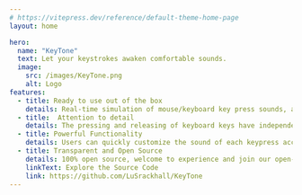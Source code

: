 ```yaml
---
# https://vitepress.dev/reference/default-theme-home-page
layout: home

hero:
  name: "KeyTone"
  text: Let your keystrokes awaken comfortable sounds.
  image:
    src: /images/KeyTone.png
    alt: Logo 
features:
  - title: Ready to use out of the box
    details: Real-time simulation of mouse/keyboard key press sounds, adding unique charm to key presses.
  - title:  Attention to detail
    details: The pressing and releasing of keyboard keys have independent sound effects, perfectly matching scenarios where keys are held down for a long time.
  - title: Powerful Functionality 
    details: Users can quickly customize the sound of each keypress according to their own needs. 
  - title: Transparent and Open Source
    details: 100% open source, welcome to experience and join our open-source community!
    linkText: Explore the Source Code
    link: https://github.com/LuSrackhall/KeyTone
---
```


